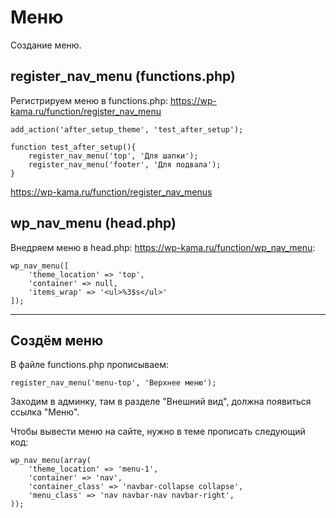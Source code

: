 # Меню
Создание меню.

## register_nav_menu (functions.php)
Регистрируем меню в functions.php:
https://wp-kama.ru/function/register_nav_menu

    add_action('after_setup_theme', 'test_after_setup');

    function test_after_setup(){
        register_nav_menu('top', 'Для шапки');
        register_nav_menu('footer', 'Для подвала');
    }

https://wp-kama.ru/function/register_nav_menus

## wp_nav_menu (head.php)
Внедряем меню в head.php:
https://wp-kama.ru/function/wp_nav_menu:

    wp_nav_menu([
        'theme_location' => 'top',
        'container' => null,
        'items_wrap' => '<ul>%3$s</ul>'
    ]);
---
## Создём меню
В файле functions.php прописываем:

    register_nav_menu('menu-top', 'Верхнее меню');

Заходим в админку, там в разделе "Внешний вид", должна появиться ссылка "Меню".

Чтобы вывести меню на сайте, нужно в теме прописать следующий код:

    wp_nav_menu(array(
        'theme_location' => 'menu-1',
        'container' => 'nav',
        'container_class' => 'navbar-collapse collapse',
        'menu_class' => 'nav navbar-nav navbar-right',
    ));
